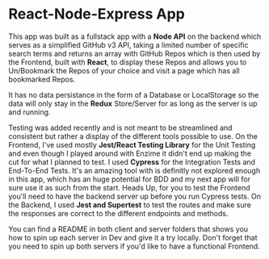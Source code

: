 # React-Node-Express App

This app was built as a fullstack app with a **Node API** on the backend which serves as a simplified GitHub v3 API, taking a limited number of specific search terms and returns an array with GitHub Repos which is then used by the Frontend, built with **React**, to display these Repos and allows you to Un/Bookmark the Repos of your choice and visit a page which has all bookmarked Repos.

It has no data persistance in the form of a Database or LocalStorage so the data will only stay in the **Redux** Store/Server for as long as the server is up and running.

Testing was added recently and is not meant to be streamlined and consistent but rather a display of the different tools possible to use. 
On the Frontend, I've used mostly **Jest/React Testing Library** for the Unit Testing and even though I played around with Enzime it didn't end up making the cut for what I planned to test. I used **Cypress** for the Integration Tests and End-To-End Tests. It's an amazing tool with is definitly not explored enough in this app, which has an huge potential for BDD and my next app will for sure use it as such from the start. Heads Up, for you to test the Frontend you'll need to have the backend server up before you run Cypress tests.
On the Backend, I used **Jest and Supertest** to test the routes and make sure the responses are correct to the different endpoints and methods.

You can find a README in both client and server folders that shows you how to spin up each server in Dev and give it a try locally. Don't forget that you need to spin up both servers if you'd like to have a functional Frontend. 
